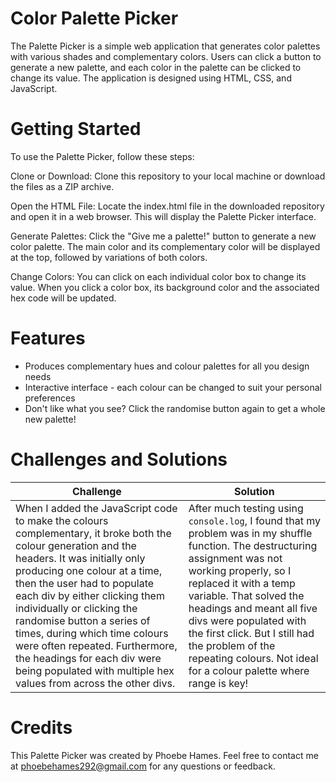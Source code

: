 # Color Palette Picker

The Palette Picker is a simple web application that generates color palettes with various shades and complementary colors. Users can click a button to generate a new palette, and each color in the palette can be clicked to change its value. The application is designed using HTML, CSS, and JavaScript.

# Getting Started
To use the Palette Picker, follow these steps:

Clone or Download: Clone this repository to your local machine or download the files as a ZIP archive.

Open the HTML File: Locate the index.html file in the downloaded repository and open it in a web browser. This will display the Palette Picker interface.

Generate Palettes: Click the "Give me a palette!" button to generate a new color palette. The main color and its complementary color will be displayed at the top, followed by variations of both colors.

Change Colors: You can click on each individual color box to change its value. When you click a color box, its background color and the associated hex code will be updated.

# Features

- Produces complementary hues and colour palettes for all you design needs
- Interactive interface - each colour can be changed to suit your personal preferences
- Don't like what you see? Click the randomise button again to get a whole new palette!

# Challenges and Solutions 

| Challenge       | Solution     
|--------------|---------------------------------------------------------------------------------------------------------------|
| When I added the JavaScript code to make the colours complementary, it broke both the colour generation and the headers. It was initially only producing one colour at a time, then the user had to populate each div by either clicking them individually or clicking the randomise button a series of times, during which time colours were often repeated. Furthermore, the headings for each div were being populated with multiple hex values from across the other divs.  | After much testing using `console.log`, I found that my problem was in my shuffle function. The destructuring assignment was not working properly, so I replaced it with a temp variable. That solved the headings and meant all five divs were populated with the first click. But I still had the problem of the repeating colours. Not ideal for a colour palette where range is key! |

# Credits
This Palette Picker was created by Phoebe Hames. Feel free to contact me at phoebehames292@gmail.com for any questions or feedback.


